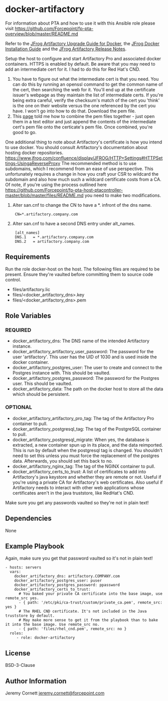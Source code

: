 # docker-artifactory

For information about PTA and how to use it with this Ansible role please visit https://github.com/Forcepoint/fp-pta-overview/blob/master/README.md

Refer to the [JFrog Artifactory Upgrade Guide for Docker](https://www.jfrog.com/confluence/display/RTF/Upgrading+Artifactory#UpgradingArtifactory-DockerInstallation),
the [JFrog Docker Installation Guide](https://www.jfrog.com/confluence/display/RTF/Installing+with+Docker)
and the [JFrog Artifactory Release Notes](https://www.jfrog.com/confluence/display/RTF/Release+Notes).

Setup the host to configure and start Artifactory Pro and associated docker containers. HTTPS is enabled by default. 
Be aware that you may need to add an intermediate cert for it. I had to do this for Red Hat's CND.
 
1. You have to figure out what the intermediate cert is that you need. 
   You can do this by running an openssl command to get the common name of the cert, 
   then searching the web for it. You'll end up at the certificate issuer's webpage as they 
   maintain the list of intermediate certs. If you're being extra careful, verify the checksum's 
   match of the cert you 'think' is the one on their website versus the one referenced by the cert you have. 
   I won't go into how to do that. Download the pem file.
2. This [page](https://www.digicert.com/ssl-support/pem-ssl-creation.htm) told me how to combine 
   the pem files together - just open them in a text editor and just append the contents of the 
   intermediate cert's pem file onto the certicate's pem file. Once combined, you're good to go.

One additional thing to note about Artifactory's certificate is how you intend to use docker.
You should consult Artifactory's documentation about hosting docker repositories. 
https://www.jfrog.com/confluence/display/JFROG/HTTP+Settings#HTTPSettings-UsingaReverseProxy
The recommended method is to use subdomains, which I recommend from an ease of use perspective. 
This unfortunately requires a
change in how you craft your CSR to wildcard the subdomain and also how much such a wildcard
certificate costs from a CA. Of note, if you're using the process outlined here 
https://github.com/Forcepoint/fp-pta-host-ptacontroller-master/blob/master/files/README.md you need
to make two modifications.

1. Alter san.cnf to change the CN to have a *. infront of the dns name.

        CN=*.artifactory.company.com

1. Alter san.cnf to have a second DNS entry under alt_names.

        [alt_names]
        DNS.1   = *.artifactory.company.com
        DNS.2   = artifactory.company.com

## Requirements

Run the role docker-host on the host. The following files are required to be present. 
Ensure they're vaulted before committing them to source code control.

* files/artifactory.lic
* files/<docker_artifactory_dns>.key
* files/<docker_artifactory_dns>.pem

## Role Variables

### REQUIRED

* docker_artifactory_dns: The DNS name of the intended Artifactory instance.
* docker_artifactory_artifactory_user_password: The password for the user 'artifactory'. 
  This user has the UID of 1030 and is used inside the docker container.
* docker_artifactory_postgres_user: The user to create and connect to the Postgres instance with. This should be vaulted.
* docker_artifactory_postgres_password: The password for the Postgres user. This should be vaulted.
* docker_artifactory_data: The path on the docker host to store all the data which should be persistent.

### OPTIONAL

* docker_artifactory_artifactory_pro_tag: The tag of the Artifactory Pro container to pull.
* docker_artifactory_postgresql_tag: The tag of the PostgreSQL container to pull.
* docker_artifactory_postgresql_migrate: When yes, the database is extracted, a new container 
  spun up in its place, and the data reimported. This is run by default when the postgresql 
  tag is changed. You shouldn't need to set this unless you must force the replacement of 
  the postgres data. Afterwards, you should set this back to no.
* docker_artifactory_nginx_tag: The tag of the NGINX container to pull.
* docker_artifactory_certs_to_trust: A list of certificates to add into 
  Artifactory's java keystore and whether they are remote or not.
  Useful if you're using a private CA for Artifactory's web certificates. 
  Also useful if Artifactory needs to interact with other web applications whose
  certificates aren't in the java truststore, like RedHat's CND.

Make sure you get any passwords vaulted so they're not in plain text!

## Dependencies

None

## Example Playbook

Again, make sure you get that password vaulted so it's not in plain text!

    - hosts: servers
      vars:
        docker_artifactory_dns: artifactory.COMPANY.com
        docker_artifactory_postgres_user: puser
        docker_artifactory_postgres_password: ppassword
        docker_artifactory_certs_to_trust:
          # You baked your private CA certificate into the base image, use remote_src yes.
          - { path: '/etc/pki/ca-trust/custom/private_ca.pem', remote_src: yes }
          # The RHEL CND certificate. It's not included in the Java truststore by default.
          # May make more sense to get it from the playbook than to bake it into the base image. Use remote_src no.
          - { path: 'files/rhel_cnd.pem', remote_src: no }
      roles:
         - role: docker-artifactory

## License

BSD-3-Clause

## Author Information

Jeremy Cornett <jeremy.cornett@forcepoint.com>
